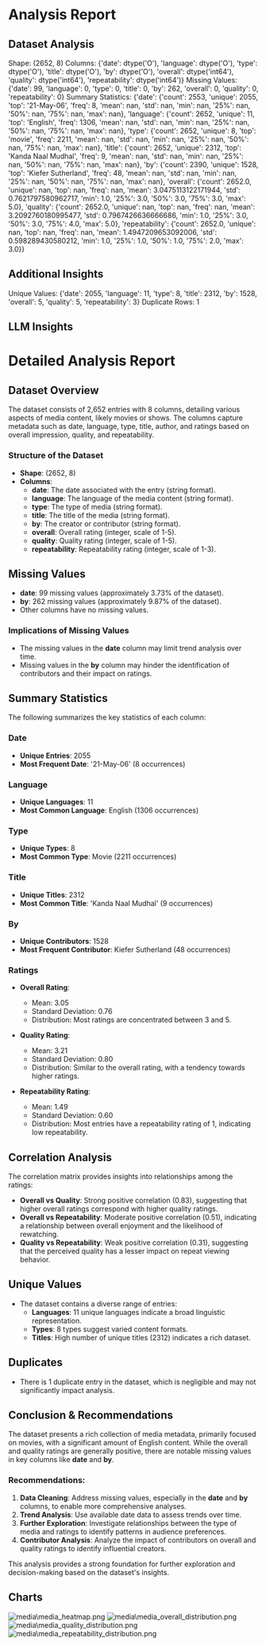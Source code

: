 # Analysis Report

## Dataset Analysis
Shape: (2652, 8)
Columns:
{'date': dtype('O'), 'language': dtype('O'), 'type': dtype('O'), 'title': dtype('O'), 'by': dtype('O'), 'overall': dtype('int64'), 'quality': dtype('int64'), 'repeatability': dtype('int64')}
Missing Values:
{'date': 99, 'language': 0, 'type': 0, 'title': 0, 'by': 262, 'overall': 0, 'quality': 0, 'repeatability': 0}
Summary Statistics:
{'date': {'count': 2553, 'unique': 2055, 'top': '21-May-06', 'freq': 8, 'mean': nan, 'std': nan, 'min': nan, '25%': nan, '50%': nan, '75%': nan, 'max': nan}, 'language': {'count': 2652, 'unique': 11, 'top': 'English', 'freq': 1306, 'mean': nan, 'std': nan, 'min': nan, '25%': nan, '50%': nan, '75%': nan, 'max': nan}, 'type': {'count': 2652, 'unique': 8, 'top': 'movie', 'freq': 2211, 'mean': nan, 'std': nan, 'min': nan, '25%': nan, '50%': nan, '75%': nan, 'max': nan}, 'title': {'count': 2652, 'unique': 2312, 'top': 'Kanda Naal Mudhal', 'freq': 9, 'mean': nan, 'std': nan, 'min': nan, '25%': nan, '50%': nan, '75%': nan, 'max': nan}, 'by': {'count': 2390, 'unique': 1528, 'top': 'Kiefer Sutherland', 'freq': 48, 'mean': nan, 'std': nan, 'min': nan, '25%': nan, '50%': nan, '75%': nan, 'max': nan}, 'overall': {'count': 2652.0, 'unique': nan, 'top': nan, 'freq': nan, 'mean': 3.0475113122171944, 'std': 0.7621797580962717, 'min': 1.0, '25%': 3.0, '50%': 3.0, '75%': 3.0, 'max': 5.0}, 'quality': {'count': 2652.0, 'unique': nan, 'top': nan, 'freq': nan, 'mean': 3.2092760180995477, 'std': 0.7967426636666686, 'min': 1.0, '25%': 3.0, '50%': 3.0, '75%': 4.0, 'max': 5.0}, 'repeatability': {'count': 2652.0, 'unique': nan, 'top': nan, 'freq': nan, 'mean': 1.4947209653092006, 'std': 0.598289430580212, 'min': 1.0, '25%': 1.0, '50%': 1.0, '75%': 2.0, 'max': 3.0}}

## Additional Insights
Unique Values:
{'date': 2055, 'language': 11, 'type': 8, 'title': 2312, 'by': 1528, 'overall': 5, 'quality': 5, 'repeatability': 3}
Duplicate Rows: 1

## LLM Insights
# Detailed Analysis Report

## Dataset Overview
The dataset consists of 2,652 entries with 8 columns, detailing various aspects of media content, likely movies or shows. The columns capture metadata such as date, language, type, title, author, and ratings based on overall impression, quality, and repeatability.

### Structure of the Dataset
- **Shape**: (2652, 8)
- **Columns**:
  - **date**: The date associated with the entry (string format).
  - **language**: The language of the media content (string format).
  - **type**: The type of media (string format).
  - **title**: The title of the media (string format).
  - **by**: The creator or contributor (string format).
  - **overall**: Overall rating (integer, scale of 1-5).
  - **quality**: Quality rating (integer, scale of 1-5).
  - **repeatability**: Repeatability rating (integer, scale of 1-3).

## Missing Values
- **date**: 99 missing values (approximately 3.73% of the dataset).
- **by**: 262 missing values (approximately 9.87% of the dataset).
- Other columns have no missing values.

### Implications of Missing Values
- The missing values in the **date** column may limit trend analysis over time.
- Missing values in the **by** column may hinder the identification of contributors and their impact on ratings.

## Summary Statistics
The following summarizes the key statistics of each column:

### Date
- **Unique Entries**: 2055
- **Most Frequent Date**: '21-May-06' (8 occurrences)

### Language
- **Unique Languages**: 11
- **Most Common Language**: English (1306 occurrences)

### Type
- **Unique Types**: 8
- **Most Common Type**: Movie (2211 occurrences)

### Title
- **Unique Titles**: 2312
- **Most Common Title**: 'Kanda Naal Mudhal' (9 occurrences)

### By
- **Unique Contributors**: 1528
- **Most Frequent Contributor**: Kiefer Sutherland (48 occurrences)

### Ratings
- **Overall Rating**:
  - Mean: 3.05
  - Standard Deviation: 0.76
  - Distribution: Most ratings are concentrated between 3 and 5.
  
- **Quality Rating**:
  - Mean: 3.21
  - Standard Deviation: 0.80
  - Distribution: Similar to the overall rating, with a tendency towards higher ratings.
  
- **Repeatability Rating**:
  - Mean: 1.49
  - Standard Deviation: 0.60
  - Distribution: Most entries have a repeatability rating of 1, indicating low repeatability.

## Correlation Analysis
The correlation matrix provides insights into relationships among the ratings:
- **Overall vs Quality**: Strong positive correlation (0.83), suggesting that higher overall ratings correspond with higher quality ratings.
- **Overall vs Repeatability**: Moderate positive correlation (0.51), indicating a relationship between overall enjoyment and the likelihood of rewatching.
- **Quality vs Repeatability**: Weak positive correlation (0.31), suggesting that the perceived quality has a lesser impact on repeat viewing behavior.

## Unique Values
- The dataset contains a diverse range of entries:
  - **Languages**: 11 unique languages indicate a broad linguistic representation.
  - **Types**: 8 types suggest varied content formats.
  - **Titles**: High number of unique titles (2312) indicates a rich dataset.

## Duplicates
- There is 1 duplicate entry in the dataset, which is negligible and may not significantly impact analysis.

## Conclusion & Recommendations
The dataset presents a rich collection of media metadata, primarily focused on movies, with a significant amount of English content. While the overall and quality ratings are generally positive, there are notable missing values in key columns like **date** and **by**. 

### Recommendations:
1. **Data Cleaning**: Address missing values, especially in the **date** and **by** columns, to enable more comprehensive analyses.
2. **Trend Analysis**: Use available date data to assess trends over time.
3. **Further Exploration**: Investigate relationships between the type of media and ratings to identify patterns in audience preferences.
4. **Contributor Analysis**: Analyze the impact of contributors on overall and quality ratings to identify influential creators.

This analysis provides a strong foundation for further exploration and decision-making based on the dataset's insights.

## Charts
![media\media_heatmap.png](media\media_heatmap.png)
![media\media_overall_distribution.png](media\media_overall_distribution.png)
![media\media_quality_distribution.png](media\media_quality_distribution.png)
![media\media_repeatability_distribution.png](media\media_repeatability_distribution.png)
